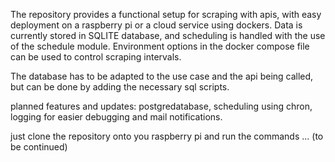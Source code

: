 The repository provides a functional setup for scraping with apis, with easy deployment on a raspberry pi or a cloud service using dockers. Data is currently stored in SQLITE database, and scheduling is handled with the use of the schedule module. Environment options in the docker compose file can be used to control scraping intervals. 

The database has to be adapted to the use case and the api being called, but can be done by adding the necessary sql scripts. 

planned features and updates: postgredatabase, scheduling using chron, logging for easier debugging and mail notifications.  

just clone the repository onto you raspberry pi and run the commands ... (to be continued)
